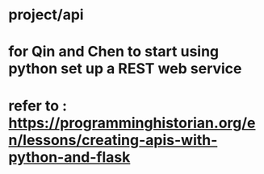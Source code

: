 # project/api
# for Qin and Chen to start using python set up a REST web service
# refer to : https://programminghistorian.org/en/lessons/creating-apis-with-python-and-flask
